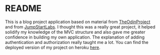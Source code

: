 # README

This is a blog project application based on material from [TheOdinProject](https://www.theodinproject.com) and from [JumpStartLabs](http://tutorials.jumpstartlab.com/projects/blogger.html#blogger-2). I thought this was a really great project, it helped solidify my knowledge of the MVC
structure and also gave me greater confidence in building my own application. The explanation of adding authentication and authorization really taught me a lot.
You can find the deployed version of my project on heroku [here](https://blooming-badlands-82585.herokuapp.com/).
